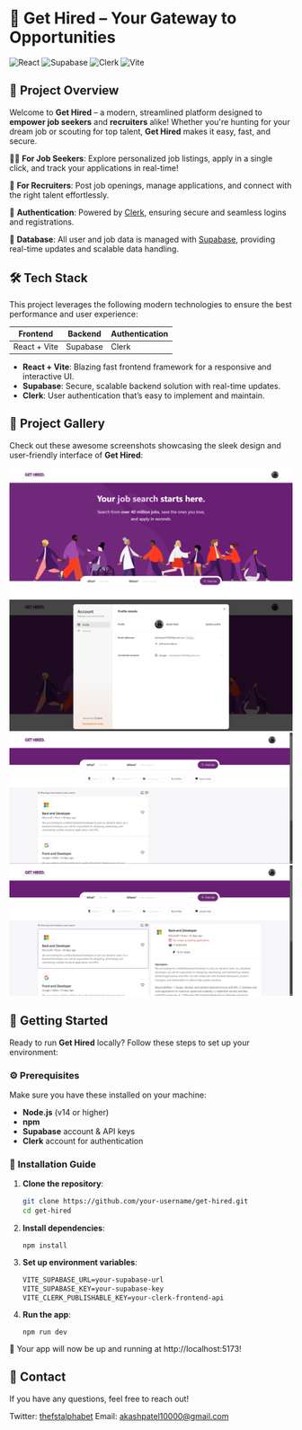 # 🌟 **Get Hired** – Your Gateway to Opportunities

![React](https://img.shields.io/badge/React-v18-blue?style=for-the-badge&logo=react)
![Supabase](https://img.shields.io/badge/Supabase-Backend-green?style=for-the-badge&logo=supabase)
![Clerk](https://img.shields.io/badge/Clerk-Auth-yellow?style=for-the-badge&logo=clerk)
![Vite](https://img.shields.io/badge/Vite-v4-red?style=for-the-badge&logo=vite)

## 🎯 **Project Overview**

Welcome to **Get Hired** – a modern, streamlined platform designed to **empower job seekers** and **recruiters** alike! Whether you're hunting for your dream job or scouting for top talent, **Get Hired** makes it easy, fast, and secure.

🏃‍♂️ **For Job Seekers**: Explore personalized job listings, apply in a single click, and track your applications in real-time!

🏢 **For Recruiters**: Post job openings, manage applications, and connect with the right talent effortlessly.

🔐 **Authentication**: Powered by [Clerk](https://clerk.dev), ensuring secure and seamless logins and registrations.

💾 **Database**: All user and job data is managed with [Supabase](https://supabase.com), providing real-time updates and scalable data handling.

## 🛠 **Tech Stack**

This project leverages the following modern technologies to ensure the best performance and user experience:

| **Frontend** | **Backend** | **Authentication** |
| ------------ | ----------- | ------------------ |
| React + Vite | Supabase    | Clerk              |

- **React + Vite**: Blazing fast frontend framework for a responsive and interactive UI.
- **Supabase**: Secure, scalable backend solution with real-time updates.
- **Clerk**: User authentication that’s easy to implement and maintain.

## 📸 **Project Gallery**

Check out these awesome screenshots showcasing the sleek design and user-friendly interface of **Get Hired**:

![Home]({96E5488A-050B-44C1-BDCA-BFD22EEAB1AF}.png)
![Manage Profile]({83D6B875-2B84-41C5-BEB3-27E36F9F627F}.png)
![Job Search]({FC76BBD9-35B4-49DF-94D3-73CB4B00468F}.png)
![JOb Detail View]({3F6F2FD4-CE3A-414F-B153-354F6B7F24BE}.png)

## 🚀 **Getting Started**

Ready to run **Get Hired** locally? Follow these steps to set up your environment:

### ⚙️ **Prerequisites**

Make sure you have these installed on your machine:

- **Node.js** (v14 or higher)
- **npm**
- **Supabase** account & API keys
- **Clerk** account for authentication

### 📝 **Installation Guide**

1. **Clone the repository**:

   ```bash
   git clone https://github.com/your-username/get-hired.git
   cd get-hired
   ```

2. **Install dependencies**:

   ```
   npm install
   ```

3. **Set up environment variables**:

   ```
   VITE_SUPABASE_URL=your-supabase-url
   VITE_SUPABASE_KEY=your-supabase-key
   VITE_CLERK_PUBLISHABLE_KEY=your-clerk-frontend-api
   ```

4. **Run the app**:

   ```
   npm run dev
   ```

🚀 Your app will now be up and running at http://localhost:5173!

## 📧 Contact

If you have any questions, feel free to reach out!

Twitter: [thefstalphabet](https://x.com/thefstalphabet)
Email: akashpatel10000@gmail.com
